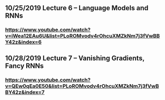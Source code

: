 ## 10/25/2019 Lecture 6 – Language Models and RNNs
### https://www.youtube.com/watch?v=iWea12EAu6U&list=PLoROMvodv4rOhcuXMZkNm7j3fVwBBY42z&index=6

## 10/28/2019 Lecture 7 – Vanishing Gradients, Fancy RNNs
### https://www.youtube.com/watch?v=QEw0qEa0E50&list=PLoROMvodv4rOhcuXMZkNm7j3fVwBBY42z&index=7
